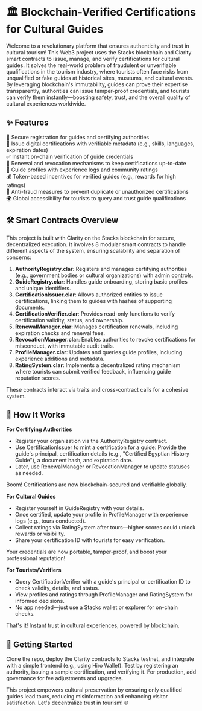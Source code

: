 # 🏛️ Blockchain-Verified Certifications for Cultural Guides

Welcome to a revolutionary platform that ensures authenticity and trust in cultural tourism! This Web3 project uses the Stacks blockchain and Clarity smart contracts to issue, manage, and verify certifications for cultural guides. It solves the real-world problem of fraudulent or unverifiable qualifications in the tourism industry, where tourists often face risks from unqualified or fake guides at historical sites, museums, and cultural events. By leveraging blockchain's immutability, guides can prove their expertise transparently, authorities can issue tamper-proof credentials, and tourists can verify them instantly—boosting safety, trust, and the overall quality of cultural experiences worldwide.

## ✨ Features

🔑 Secure registration for guides and certifying authorities  
📜 Issue digital certifications with verifiable metadata (e.g., skills, languages, expiration dates)  
✅ Instant on-chain verification of guide credentials  
🔄 Renewal and revocation mechanisms to keep certifications up-to-date  
👤 Guide profiles with experience logs and community ratings  
💰 Token-based incentives for verified guides (e.g., rewards for high ratings)  
🚫 Anti-fraud measures to prevent duplicate or unauthorized certifications  
🌍 Global accessibility for tourists to query and trust guide qualifications  

## 🛠 Smart Contracts Overview

This project is built with Clarity on the Stacks blockchain for secure, decentralized execution. It involves 8 modular smart contracts to handle different aspects of the system, ensuring scalability and separation of concerns:

1. **AuthorityRegistry.clar**: Registers and manages certifying authorities (e.g., government bodies or cultural organizations) with admin controls.  
2. **GuideRegistry.clar**: Handles guide onboarding, storing basic profiles and unique identifiers.  
3. **CertificationIssuer.clar**: Allows authorized entities to issue certifications, linking them to guides with hashes of supporting documents.  
4. **CertificationVerifier.clar**: Provides read-only functions to verify certification validity, status, and ownership.  
5. **RenewalManager.clar**: Manages certification renewals, including expiration checks and renewal fees.  
6. **RevocationManager.clar**: Enables authorities to revoke certifications for misconduct, with immutable audit trails.  
7. **ProfileManager.clar**: Updates and queries guide profiles, including experience additions and metadata.  
8. **RatingSystem.clar**: Implements a decentralized rating mechanism where tourists can submit verified feedback, influencing guide reputation scores.  

These contracts interact via traits and cross-contract calls for a cohesive system.

## 🔧 How It Works

**For Certifying Authorities**  
- Register your organization via the AuthorityRegistry contract.  
- Use CertificationIssuer to mint a certification for a guide: Provide the guide's principal, certification details (e.g., "Certified Egyptian History Guide"), a document hash, and expiration date.  
- Later, use RenewalManager or RevocationManager to update statuses as needed.  

Boom! Certifications are now blockchain-secured and verifiable globally.

**For Cultural Guides**  
- Register yourself in GuideRegistry with your details.  
- Once certified, update your profile in ProfileManager with experience logs (e.g., tours conducted).  
- Collect ratings via RatingSystem after tours—higher scores could unlock rewards or visibility.  
- Share your certification ID with tourists for easy verification.  

Your credentials are now portable, tamper-proof, and boost your professional reputation!

**For Tourists/Verifiers**  
- Query CertificationVerifier with a guide's principal or certification ID to check validity, details, and status.  
- View profiles and ratings through ProfileManager and RatingSystem for informed decisions.  
- No app needed—just use a Stacks wallet or explorer for on-chain checks.  

That's it! Instant trust in cultural experiences, powered by blockchain.  

## 🚀 Getting Started  
Clone the repo, deploy the Clarity contracts to Stacks testnet, and integrate with a simple frontend (e.g., using Hiro Wallet). Test by registering an authority, issuing a sample certification, and verifying it. For production, add governance for fee adjustments and upgrades.  

This project empowers cultural preservation by ensuring only qualified guides lead tours, reducing misinformation and enhancing visitor satisfaction. Let's decentralize trust in tourism! 🌐